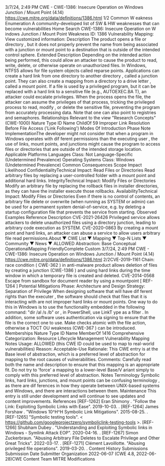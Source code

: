 3/7/24, 2:49 PM CWE - CWE-1386: Insecure Operation on Windows Junction / Mount Point (4.14)
https://cwe.mitre.org/data/deﬁnitions/1386.html 1/2
Common W eakness Enumeration
A community-developed list of SW & HW weaknesses that can become
vulnerabilities
Home Search
CWE-1386: Insecure Operation on W indows Junction / Mount Point
Weakness ID: 1386
Vulnerability Mapping: 
View customized information:
 Description
The product opens a file or directory , but it does not properly prevent the name from being associated with a junction or mount point to
a destination that is outside of the intended control sphere.
 Extended Description
Depending on the intended action being performed, this could allow an attacker to cause the product to read, write, delete, or
otherwise operate on unauthorized files.
In Windows, NTFS5 allows for file system objects called reparse points. Applications can create a hard link from one directory to
another directory , called a junction point. They can also create a mapping from a directory to a drive letter , called a mount point. If a
file is used by a privileged program, but it can be replaced with a hard link to a sensitive file (e.g., AUTOEXEC.BA T), an attacker could
excalate privileges. When the process opens the file, the attacker can assume the privileges of that process, tricking the privileged
process to read, modify , or delete the sensitive file, preventing the program from accurately processing data. Note that one can also
point to registries and semaphores.
 Relationships
 Relevant to the view "Research Concepts" (CWE-1000)
Nature Type ID Name
ChildOf 59 Improper Link Resolution Before File Access ('Link Following')
 Modes Of Introduction
Phase Note
ImplementationThe developer might not consider that when a program in Windows operates with dif ferent permissions than the
executing user , the use of links, mount points, and junctions might cause the program to access files or
directories that are outside of the intended storage location.
 Applicable Platforms
Languages
Class: Not Language-Specific (Undetermined Prevalence)
Operating Systems
Class: Windows (Undetermined Prevalence)
 Common Consequences
Scope Impact Likelihood
ConfidentialityTechnical Impact: Read Files or Directories
Read arbitrary files by replacing a user-controlled folder with a mount point and additional hard links.
IntegrityTechnical Impact: Modify Files or Directories
Modify an arbitrary file by replacing the rollback files in installer directories, as they can have the
installer execute those rollbacks.
AvailabilityTechnical Impact: Modify Files or Directories
Even if there is no control of contents, an arbitrary file delete or overwrite (when running as SYSTEM
or admin) can be used for a permanent system denial-of-service, e.g. by deleting a startup
configuration file that prevents the service from starting.
 Observed Examples
Reference Description
CVE-2021-26426 Privileged service allows attackers to delete unauthorized files using a directory junction, leading to
arbitrary code execution as SYSTEM.
CVE-2020-0863 By creating a mount point and hard links, an attacker can abuse a service to allow users arbitrary file
read permissions.About ▼ CWE List ▼ Mapping ▼ Top-N Lists ▼ Community ▼ News ▼
ALLOWED
Abstraction: Base
Conceptual OperationalMapping
FriendlyComplete Custom
3/7/24, 2:49 PM CWE - CWE-1386: Insecure Operation on Windows Junction / Mount Point (4.14)
https://cwe.mitre.org/data/deﬁnitions/1386.html 2/2CVE-2019-1161 Chain: race condition ( CWE-362 ) in anti-malware product allows deletion of files by creating a junction
(CWE-1386 ) and using hard links during the time window in which a temporary file is created and
deleted.
CVE-2014-0568 Escape from sandbox for document reader by using a mountpoint [ REF-1264 ]
 Potential Mitigations
Phase: Architecture and Design
Strategy: Separation of Privilege
When designing software that will have dif ferent rights than the executer , the software should check that files that it is interacting
with are not improper hard links or mount points. One way to do this in Windows is to use the functionality embedded in the
following command: "dir /al /s /b" or , in PowerShell, use LinkT ype as a filter . In addition, some software uses authentication via
signing to ensure that the file is the correct one to use. Make checks atomic with the file action, otherwise a TOCT OU weakness
(CWE-367 ) can be introduced.
 Memberships
Nature Type ID Name
MemberOf 1416 Comprehensive Categorization: Resource Lifecycle Management
 Vulnerability Mapping Notes
Usage: ALLOWED (this CWE ID could be used to map to real-world vulnerabilities)
Reason: Acceptable-Use
Rationale:
This CWE entry is at the Base level of abstraction, which is a preferred level of abstraction for mapping to the root causes of
vulnerabilities.
Comments:
Carefully read both the name and description to ensure that this mapping is an appropriate fit. Do not try to 'force' a mapping to a
lower-level Base/V ariant simply to comply with this preferred level of abstraction.
 Notes
Terminology
Symbolic links, hard links, junctions, and mount points can be confusing terminology , as there are dif ferences in how they operate
between UNIX-based systems and Windows, and there are interactions between them.
Maintenance
This entry is still under development and will continue to see updates and content improvements.
 References
[REF-1262] Eran Shimony . "Follow the Link: Exploiting Symbolic Links with Ease". 2019-10-03.
.
[REF-1264] James Forshaw . "Windows 10^H^H Symbolic Link Mitigations". 2015-08-25.
.
[REF-1265] "Symbolic testing tools". < https://github.com/googleprojectzero/symboliclink-testing-tools >.
[REF-1266] Shubham Dubey . "Understanding and Exploiting Symbolic links in Windows - Symlink Attack EOP". 2020-04-16.
.
[REF-1267] Simon Zuckerbraun. "Abusing Arbitrary File Deletes to Escalate Privilege and Other Great Tricks". 2022-03-17.
.
[REF-1271] Clément Lavoillotte. "Abusing privileged file operations". 2019-03-20.
.
 Content History
 Submissions
Submission Date Submitter Organization
2022-06-07
(CWE 4.8, 2022-06-28)CWE Content Team MITRE
 Modifications
